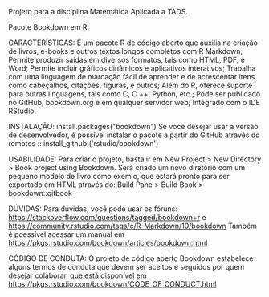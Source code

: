 Projeto para a disciplina Matemática Aplicada a TADS.

Pacote Bookdown em R.

CARACTERÍSTICAS:
É um pacote R de código aberto que auxilia na criação de livros, e-books e outros textos longos completos com R Markdown;
Permite produzir saídas em diversos formatos, tais como HTML, PDF, e Word;
Permite incluir gráficos dinâmicos e aplicativos interativos;
Trabalha com uma linguagem de marcação fácil de aprender e de acrescentar itens como cabeçalhos, citações, figuras, e outros;
Além do R, oferece suporte para outras linguagens, tais como C, C ++, Python, etc.;
Pode ser publicado no GitHub, bookdown.org e em qualquer servidor web;
Integrado com o IDE RStudio.

INSTALAÇÃO:
install.packages("bookdown") Se você desejar usar a versão de desenvolvedor, é possível instalar o pacote a partir do GitHub através do remotes :: install_github ('rstudio/bookdown')

USABILIDADE: 
Para criar o projeto, basta ir em New Project > New Directory > Book project using Bookdown. Será criado um novo diretório com um pequeno modelo de livro como exemlo, que estará pronto para ser exportado em HTML através do: Build Pane > Build Book > bookdown::gitbook 

DÚVIDAS: 
Para dúvidas, você pode usar os fóruns: https://stackoverflow.com/questions/tagged/bookdown+r e https://community.rstudio.com/tags/c/R-Markdown/10/bookdown
Também é poessível acessar um manual em https://pkgs.rstudio.com/bookdown/articles/bookdown.html

CÓDIGO DE CONDUTA:
O projeto de código aberto Bookdown estabelece alguns termos de conduta que devem ser aceitos e seguidos por quem desejar colaborar, que está disponível em https://pkgs.rstudio.com/bookdown/CODE_OF_CONDUCT.html
